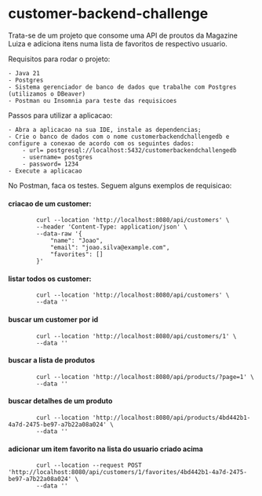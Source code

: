# customer-backend-challenge

Trata-se de um projeto que consome uma API de proutos da Magazine Luiza e adiciona itens numa lista de favoritos de respectivo usuario.

Requisitos para rodar o projeto:

    - Java 21
    - Postgres
    - Sistema gerenciador de banco de dados que trabalhe com Postgres (utilizamos o DBeaver)
    - Postman ou Insomnia para teste das requisicoes

Passos para utilizar a aplicacao:

    - Abra a aplicacao na sua IDE, instale as dependencias;
    - Crie o banco de dados com o nome customerbackendchallengedb e configure a conexao de acordo com os seguintes dados:
        - url= postgresql://localhost:5432/customerbackendchallengedb
        - username= postgres
        - password= 1234
    - Execute a aplicacao

No Postman, faca os testes. Seguem alguns exemplos de requisicao:
       
#### criacao de um customer: 
            curl --location 'http://localhost:8080/api/customers' \
            --header 'Content-Type: application/json' \
            --data-raw '{
                "name": "Joao",
                "email": "joao.silva@example.com",
                "favorites": []
            }'

#### listar todos os customer:
            curl --location 'http://localhost:8080/api/customers' \
            --data ''

#### buscar um customer por id
            curl --location 'http://localhost:8080/api/customers/1' \
            --data ''

#### buscar a lista de produtos
            curl --location 'http://localhost:8080/api/products/?page=1' \
            --data ''

#### buscar detalhes de um produto
            curl --location 'http://localhost:8080/api/products/4bd442b1-4a7d-2475-be97-a7b22a08a024' \
            --data ''

#### adicionar um item favorito na lista do usuario criado acima
            curl --location --request POST 'http://localhost:8080/api/customers/1/favorites/4bd442b1-4a7d-2475-be97-a7b22a08a024' \
            --data ''